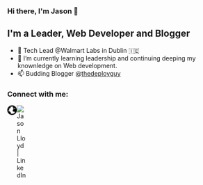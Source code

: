 ### Hi there, I'm Jason 👋

## I'm a Leader, Web Developer and Blogger 
- 🔭 Tech Lead @Walmart Labs in Dublin 🇮🇪
- 🌱 I’m currently learning leadership and continuing deeping my knownledge on Web development.
- 📫 Budding Blogger @[thedeployguy](http://thedeployguy.com/)

### Connect with me:

[<img align="left" alt="thedeployguy.com" width="22px" src="https://raw.githubusercontent.com/iconic/open-iconic/master/svg/globe.svg" />][website]
[<img align="left" alt="Jason Lloyd | LinkedIn" width="22px" src="https://cdn.jsdelivr.net/npm/simple-icons@v3/icons/linkedin.svg" />][linkedin]

<br />

[website]: http://thedeployguy.com
[linkedin]: https://www.linkedin.com/in/jason-lloyd/

